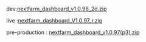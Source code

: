 dev:[nextfarm_dashboard_v1.0.98_2d.zip](https://github.com/user-attachments/files/18573404/nextfarm_dashboard_v1.0.98_2d.zip)



live :[nextfarm_dashboard_V1.0.97_r.zip](https://github.com/user-attachments/files/18558802/nextfarm_dashboard_V1.0.97_r.zip)


pre-production : [nextfarm_dashboard_v1.0.97(p3).zip](https://github.com/user-attachments/files/18556249/nextfarm_dashboard_v1.0.97.p3.zip)
